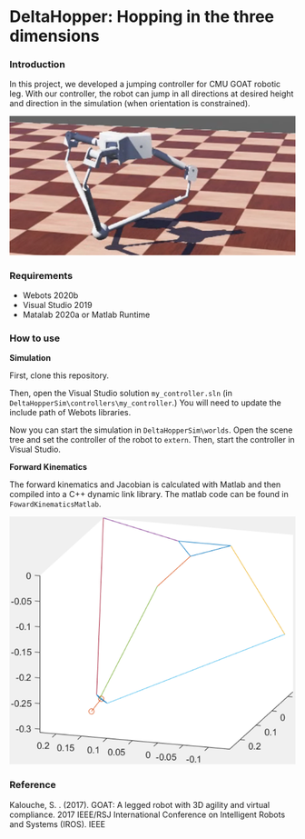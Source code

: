 # DeltaHopper: Hopping in the three dimensions

### Introduction

In this project, we developed a jumping controller for CMU GOAT robotic leg. With our controller, the robot can jump in all directions at desired height and direction in the simulation (when orientation is constrained).

![picture 1](images/GOAT.png)  

### Requirements

- Webots 2020b
- Visual Studio 2019
- Matalab 2020a or Matlab Runtime

### How to use

**Simulation**

First, clone this repository.

Then, open the Visual Studio solution `my_controller.sln` (in `DeltaHopperSim\controllers\my_controller`.) You will need to update the include path of Webots libraries.

Now you can start the simulation in `DeltaHopperSim\worlds`. Open the scene tree and set the controller of the robot to `extern`. Then, start the controller in Visual Studio.

**Forward Kinematics**

The forward kinematics and Jacobian is calculated with Matlab and then compiled into a C++ dynamic link library. The matlab code can be found in `FowardKinematicsMatlab`. 

![picture 1](images/ForwardKinematics.png)  

### Reference
Kalouche, S. . (2017). GOAT: A legged robot with 3D agility and virtual compliance. 2017 IEEE/RSJ International Conference on Intelligent Robots and Systems (IROS). IEEE